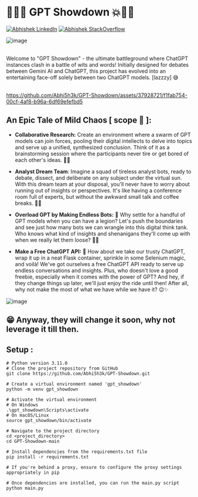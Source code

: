 
# 💪🤖💥 GPT Showdown 💥🤖👊

[![Abhishek LinkedIn](https://img.shields.io/badge/Abhishek-LinkedIn-blue.svg?style=for-the-badge)](https://www.linkedin.com/in/abhi5h3k/) [![Abhishek StackOverflow](https://img.shields.io/badge/Abhishek-StackOverflow-orange.svg?style=for-the-badge)](https://stackoverflow.com/users/6870223/abhi?tab=profile)

<img src="https://github.com/Abhi5h3k/GPT-Showdown/assets/37928721/ee17af16-4a8c-487c-91a4-1cc58244142e" alt="image" >
<br><br>

Welcome to "GPT Showdown" - the ultimate battleground where ChatGPT instances clash in a battle of wits and words! Initially designed for debates between Gemini AI and ChatGPT, this project has evolved into an entertaining face-off solely between two ChatGPT models. [lazzzy] 😅
<br><br>

https://github.com/Abhi5h3k/GPT-Showdown/assets/37928721/f1fab754-00cf-4af8-b96a-6df69efefbd5

## An Epic Tale of Mild Chaos [ scope 🤭 ]:

- **Collaborative Research:** Create an environment where a swarm of GPT models can join forces, pooling their digital intellects to delve into topics and serve up a unified, synthesized conclusion. Think of it as a brainstorming session where the participants never tire or get bored of each other's ideas. 🤖🧠

- **Analyst Dream Team**: Imagine a squad of tireless analyst bots, ready to debate, dissect, and deliberate on any subject under the virtual sun. With this dream team at your disposal, you'll never have to worry about running out of insights or perspectives. It's like having a conference room full of experts, but without the awkward small talk and coffee breaks. 🤖💼

- **Overload GPT by Making Endless Bots:** 🤭 Why settle for a handful of GPT models when you can have a legion? Let's push the boundaries and see just how many bots we can wrangle into this digital think tank. Who knows what kind of insights and shenanigans they'll come up with when we really let them loose? 🤖💥

- **Make a Free ChatGPT API:** 🤭 How about we take our trusty ChatGPT, wrap it up in a neat Flask container, sprinkle in some Selenium magic, and voilà! We've got ourselves a free ChatGPT API ready to serve up endless conversations and insights. Plus, who doesn't love a good freebie, especially when it comes with the power of GPT? And hey, if they change things up later, we'll just enjoy the ride until then! After all, why not make the most of what we have while we have it? 😉✨

![image](https://github.com/Abhi5h3k/GPT-Showdown/assets/37928721/874757a5-40a6-4adc-890e-7bb4ee30ac58)


## 😁 Anyway, they will change it soon, why not leverage it till then.

## Setup : 

```
# Python version 3.11.0
# Clone the project repository from GitHub
git clone https://github.com/Abhi5h3k/GPT-Showdown.git

# Create a virtual environment named 'gpt_showdown'
python -m venv gpt_showdown

# Activate the virtual environment
# On Windows
.\gpt_showdown\Scripts\activate
# On macOS/Linux
source gpt_showdown/bin/activate

# Navigate to the project directory
cd <project_directory>
cd GPT-Showdown-main

# Install dependencies from the requirements.txt file
pip install -r requirements.txt

# If you're behind a proxy, ensure to configure the proxy settings appropriately in pip

# Once dependencies are installed, you can run the main.py script
python main.py
```

